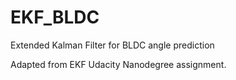 # EKF_BLDC
Extended Kalman Filter for BLDC angle prediction

Adapted from EKF Udacity Nanodegree assignment.
